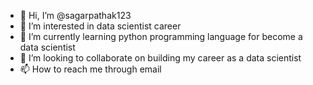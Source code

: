 - 👋 Hi, I’m @sagarpathak123
- 👀 I’m interested in data scientist career
- 🌱 I’m currently learning python programming language for become a data scientist
- 💞️ I’m looking to collaborate on building my career as a data scientist
- 📫 How to reach me through email

<!---
sagarpathak123/sagarpathak123 is a ✨ special ✨ repository because its `README.md` (this file) appears on your GitHub profile.
You can click the Preview link to take a look at your changes.
--->
